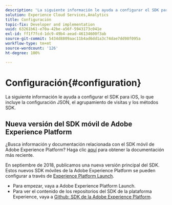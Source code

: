 ```yaml
---
description: 'La siguiente información le ayuda a configurar el SDK para iOS, lo que incluye la configuración JSON, el agrupamiento de visitas y los métodos SDK '
solution: Experience Cloud Services,Analytics
title: Configuración
topic-fix: Developer and implementation
uuid: 63261b61-e70a-42be-a56f-5943173c041e
exl-id: ff1f7fcd-1dc9-49b4-aead-46134600f3ab
source-git-commit: 5434d8809aac11b4ad6dd1a3c74dae7dd98f095a
workflow-type: tm+mt
source-wordcount: '126'
ht-degree: 100%

---
```


# Configuración{#configuration}

La siguiente información le ayuda a configurar el SDK para iOS, lo que incluye la configuración JSON, el agrupamiento de visitas y los métodos SDK.

## Nueva versión del SDK móvil de Adobe Experience Platform

¿Busca información y documentación relacionada con el SDK móvil de Adobe Experience Platform? Haga clic [aquí](https://aep-sdks.gitbook.io/docs/) para obtener la documentación más reciente.

En septiembre de 2018, publicamos una nueva versión principal del SDK. Estos nuevos SDK móviles de la Adobe Experience Platform se pueden configurar a través de [Experience Platform Launch](https://www.adobe.com/es/experience-platform/launch.html).

* Para empezar, vaya a Adobe Experience Platform Launch.
* Para ver el contenido de los repositorios del SDK de la plataforma Experience, vaya a [Github: SDK de la Adobe Experience Platform](https://github.com/Adobe-Marketing-Cloud/acp-sdks).
